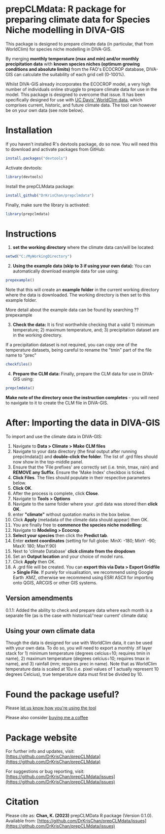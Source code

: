 # **prepCLMdata**: R package for preparing climate data for Species Niche modelling in DIVA-GIS

This package is designed to prepare climate data (in particular, that from WorldClim) for species niche modelling in DIVA-GIS. 

By merging **monthly temperature (max and min) and/or monthly precipitation data** with **known species niches (optimum growing conditions and absolute limits)** from the FAO's ECOCROP database, DIVA-GIS can calculate the suitability of each grid cell (0-100%). 

Whilst DIVA-GIS already incorporates the ECOCROP model, a very high number of individuals online struggle to prepare climate data for use in the model. This package is designed to overcome that issue. It has been specifically designed for use with [UC Davis' WorldClim data](https://www.worldclim.org/), which comprises current, historic, and future climate data. The tool can however be on your own data (see note below).

# Installation
If you haven't installed R's devtools package, do so now. You will need this to download and activate packages from GitHub:
```r
install.packages("devtools")
```

Activate devtools:
```r
library(devtools)
```

Install the prepCLMdata package:
```r
install_github("DrKrisChan/prepclmdata")
```

Finally, make sure the library is activated:
```r
library(prepclmdata)
```

# Instructions

1. **set the working directory** where the climate data can/will be located:
```r
setwd("C:/MyWorkingDirectory")
```

2. **Using the example data (skip to 3 if using your own data):**
You can automatically download example data for use using:
```r
prepexample()
```
Note that this will create an **example folder** in the current working directory where the data is downloaded. The working directory is then set to this example folder.

More detail about the example data can be found by searching ??prepexample

3. **Check the data:**
It is first worthwhile checking that a valid 1) minimum temperature; 2) maximum temperature, and; 3) precipitation dataset are in the working directory. 

If a precipitation dataset is not required, you can copy one of the temperature datasets, being careful to rename the "tmin" part of the file name to "prec"
```r
checkfiles()
```

4. **Prepare the CLM data:**
Finally, prepare the CLM data for use in DIVA-GIS using:
```r
prepclmdata()
```

**Make note of the directory once the instruction completes** - you will need to navigate to it to create the CLM file in DIVA-GIS.

# After: Importing the data in DIVA-GIS

To import and use the climate data in DIVA-GIS:
1. Navigate to **Data > Climate > Make CLM files**
2. Navigate to your data directory (the final output after running prepclmdata()) and **double-click the folder**. The list of .grd files should now show in the top-middle panel.
3. Ensure that the 'File prefixes' are correctly set (i.e. tmin, tmax, rain) and **REMOVE any Suffix**. Ensure the 'Make Index' checkbox is ticked.
4. **Click Files**. The files should populate in their respective parameters below.
5. **Click OK**.
6. After the process is complete, click **Close**.
7. Navigate to **Tools > Options**
8. Navigate to the same folder where your .grd data was stored then **click OK**.
9. enter **"climate"** without quotation marks in the box below.
10. Click **Apply** (metadata of the climate data should appear) then OK.
11. You are finally free to **commence the species niche modelling:**
12. Navigate to **Modeling > Ecocrop**. 
13. **Select your species** then click the **Predict tab**.
14. Enter **extent coordinates** (setting for full globe: MinX: -180; MinY: -90; MaxX: 180; MaxY:90)
15. Next to 'climate Database' **click climate from the dropdown**
16. Set an **Output location** and your choice of model runs.
17. Click **Apply** then OK.
18. A .grd file will be created. You can **export this via Data > Export Gridfile > Single File**. If purely for visualisation, we recommend using Google Earth .KMZ, otherwise we recommend using ESRI ASCII for importing onto QGIS, ARCGIS or other GIS systems.

## Version amendments

0.1.1: Added the ability to check and prepare data where each month is a separate file (as is the case with historical/'near current' climate data)

## Using your own climate data

Though the data is designed for use with WorldClim data, it can be used with your own data. To do so, you will need to export a monthly .tif layer stack for 1) minimum temperature (degrees celcius÷10; requires tmin in name), 2) maximum temperature (degrees celcius÷10; requires tmax in name), and 3) rainfall (mm; requires prec in name). Note that as WorldClim temperature data is scaled at 10x (i.e. pixel values of 1 actually represent 10 degrees Celcius), true temperature data must first be divided by 10.

# Found the package useful?

Please [let us know how you're using the tool](https://forms.office.com/e/KPkkmMnu8s)

Please also consider [buying me a coffee](https://ko-fi.com/krischan)

# Package website

For further info and updates, visit: [https://github.com/DrKrisChan/prepCLMdata](https://github.com/DrKrisChan/prepCLMdata)

For suggestions or bug reporting, visit: [https://github.com/DrKrisChan/prepCLMdata/issues](https://github.com/DrKrisChan/prepCLMdata/issues)

# Citation

Please cite as:
**Chan, K. (2023)** prepCLMData R package (Version 0.1.0). Available from: [https://github.com/DrKrisChan/prepCLMdata/issues](https://github.com/DrKrisChan/prepCLMdata/issues)

